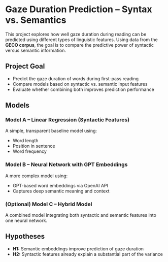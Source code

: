 #  Gaze Duration Prediction – Syntax vs. Semantics

This project explores how well gaze duration during reading can be predicted using different types of linguistic features. Using data from the **GECO corpus**, the goal is to compare the predictive power of syntactic versus semantic information.

##  Project Goal

- Predict the gaze duration of words during first-pass reading  
- Compare models based on syntactic vs. semantic input features  
- Evaluate whether combining both improves prediction performance

##  Models

### Model A – Linear Regression (Syntactic Features)
A simple, transparent baseline model using:
- Word length  
- Position in sentence  
- Word frequency  

### Model B – Neural Network with GPT Embeddings
A more complex model using:
- GPT-based word embeddings via OpenAI API  
- Captures deep semantic meaning and context

### (Optional) Model C – Hybrid Model
A combined model integrating both syntactic and semantic features into one neural network.

##  Hypotheses

- **H1:** Semantic embeddings improve prediction of gaze duration  
- **H2:** Syntactic features already explain a substantial part of the variance
